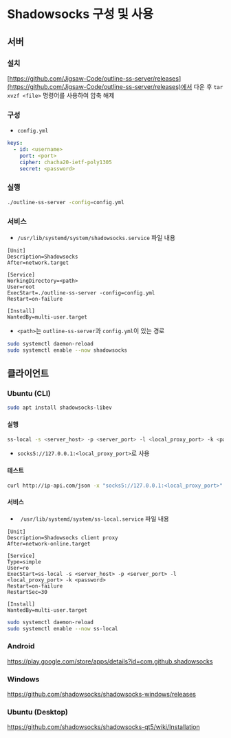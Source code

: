 # Shadowsocks 구성 및 사용

## 서버

### 설치

[https://github.com/Jigsaw-Code/outline-ss-server/releases](https://github.com/Jigsaw-Code/outline-ss-server/releases)에서 다운 후 `tar xvzf <file>` 명령어를 사용하여 압축 해제

### 구성

* `config.yml`

```yaml
keys:
  - id: <username>
    port: <port>
    cipher: chacha20-ietf-poly1305
    secret: <password>
```

### 실행

```bash
./outline-ss-server -config=config.yml
```

### 서비스

* `/usr/lib/systemd/system/shadowsocks.service` 파일 내용

```
[Unit]
Description=Shadowsocks
After=network.target

[Service]
WorkingDirectory=<path>
User=root
ExecStart=./outline-ss-server -config=config.yml
Restart=on-failure

[Install]
WantedBy=multi-user.target
```

* `<path>`는 `outline-ss-server`과 `config.yml`이 있는 경로

```bash
sudo systemctl daemon-reload
sudo systemctl enable --now shadowsocks
```



## 클라이언트

### Ubuntu (CLI)

```bash
sudo apt install shadowsocks-libev
```

#### 실행

```bash
ss-local -s <server_host> -p <server_port> -l <local_proxy_port> -k <password>
```

* `socks5://127.0.0.1:<local_proxy_port>`로 사용

#### 테스트

```bash
curl http://ip-api.com/json -x "socks5://127.0.0.1:<local_proxy_port>"
```

#### 서비스

* ` /usr/lib/systemd/system/ss-local.service` 파일 내용

```
[Unit]
Description=Shadowsocks client proxy
After=network-online.target

[Service]
Type=simple
User=ro
ExecStart=ss-local -s <server_host> -p <server_port> -l <local_proxy_port> -k <password>
Restart=on-failure
RestartSec=30

[Install]
WantedBy=multi-user.target
```

```bash
sudo systemctl daemon-reload
sudo systemctl enable --now ss-local
```

### Android

https://play.google.com/store/apps/details?id=com.github.shadowsocks

### Windows

https://github.com/shadowsocks/shadowsocks-windows/releases

### Ubuntu (Desktop)

https://github.com/shadowsocks/shadowsocks-qt5/wiki/Installation